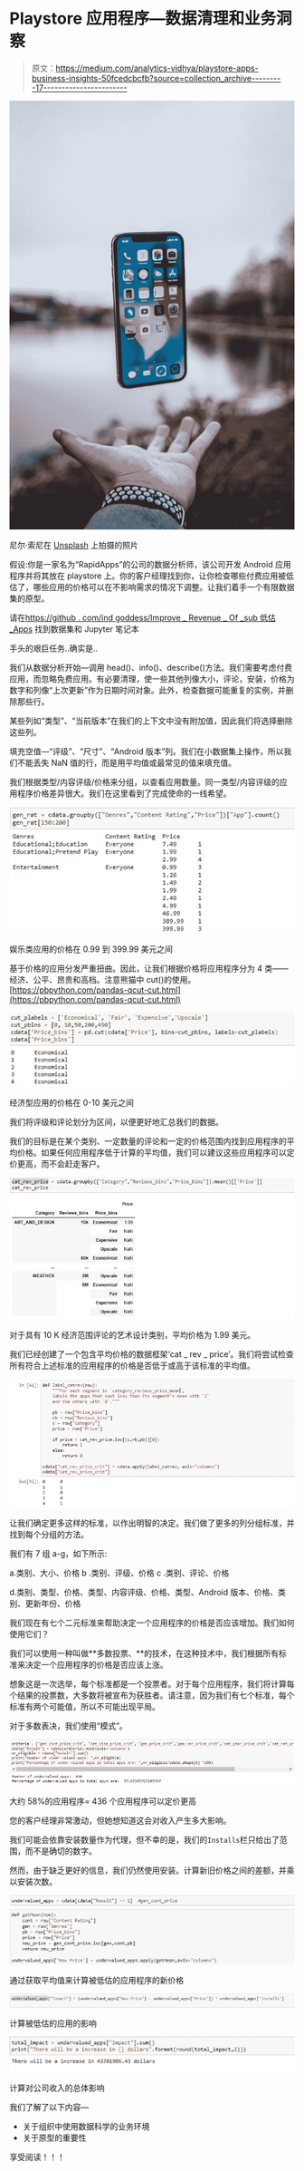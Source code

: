 # Playstore 应用程序—数据清理和业务洞察

> 原文：<https://medium.com/analytics-vidhya/playstore-apps-business-insights-50fcedcbcfb?source=collection_archive---------17----------------------->

![](img/251b1c6c171e54ec6d6f3e8f2c96c9dd.png)

尼尔·索尼在 [Unsplash](https://unsplash.com?utm_source=medium&utm_medium=referral) 上拍摄的照片

假设:你是一家名为“RapidApps”的公司的数据分析师，该公司开发 Android 应用程序并将其放在 playstore 上。你的客户经理找到你，让你检查哪些付费应用被低估了，哪些应用的价格可以在不影响需求的情况下调整。让我们着手一个有限数据集的原型。

请在[https://github . com/ind goddess/Improve _ Revenue _ Of _sub 低估 _Apps](https://github.com/indgoddess/Improve_Revenue_Of_Undervalued_Apps) 找到数据集和 Jupyter 笔记本

手头的艰巨任务..确实是..

我们从数据分析开始—调用 head()、info()、describe()方法。我们需要考虑付费应用，而忽略免费应用。有必要清理，使一些其他列像大小，评论，安装，价格为数字和列像“上次更新”作为日期时间对象。此外，检查数据可能重复的实例，并删除那些行。

某些列如“类型”、“当前版本”在我们的上下文中没有附加值，因此我们将选择删除这些列。

填充空值—“评级”、“尺寸”、“Android 版本”列。我们在小数据集上操作，所以我们不能丢失 NaN 值的行，而是用平均值或最常见的值来填充值。

我们根据类型/内容评级/价格来分组，以查看应用数量。同一类型/内容评级的应用程序价格差异很大。我们在这里看到了完成使命的一线希望。

![](img/1e0830b4158bb4a4fc8263edef1ce7e1.png)

娱乐类应用的价格在 0.99 到 399.99 美元之间

基于价格的应用分发严重扭曲。因此，让我们根据价格将应用程序分为 4 类——经济、公平、昂贵和高档。注意熊猫中 cut()的使用。[https://pbpython.com/pandas-qcut-cut.html](https://pbpython.com/pandas-qcut-cut.html)

![](img/61f3c33073f82742ac7afad689f1d772.png)

经济型应用的价格在 0-10 美元之间

我们将评级和评论划分为区间，以便更好地汇总我们的数据。

我们的目标是在某个类别、一定数量的评论和一定的价格范围内找到应用程序的平均价格。如果任何应用程序低于计算的平均值，我们可以建议这些应用程序可以定价更高，而不会赶走客户。

![](img/cc1255ddb2c6c83b88dd734dcb7b2822.png)

对于具有 10 K 经济范围评论的艺术设计类别，平均价格为 1.99 美元。

我们已经创建了一个包含平均价格的数据框架‘cat _ rev _ price’。我们将尝试检查所有符合上述标准的应用程序的价格是否低于或高于该标准的平均值。

![](img/2ea1c9818afe618d38225766902c9184.png)

让我们确定更多这样的标准，以作出明智的决定。我们做了更多的列分组标准，并找到每个分组的方法。

我们有 7 组 a-g，如下所示:

a.类别、大小、价格 b .类别、评级、价格 c .类别、评论、价格

d.类别、类型、价格、类型、内容评级、价格、类型、Android 版本、价格、类别、更新年份、价格

我们现在有七个二元标准来帮助决定一个应用程序的价格是否应该增加。我们如何使用它们？

我们可以使用一种叫做**多数投票、**的技术，在这种技术中，我们根据所有标准来决定一个应用程序的价格是否应该上涨。

想象这是一次选举，每个标准都是一个投票者。对于每个应用程序，我们将计算每个结果的投票数，大多数将被宣布为获胜者。请注意，因为我们有七个标准，每个标准有两个可能值，所以不可能出现平局。

对于多数表决，我们使用“模式”。

![](img/fd265ca074183645306107193fb42fc6.png)

大约 58%的应用程序= 436 个应用程序可以定价更高

您的客户经理非常激动，但她想知道这会对收入产生多大影响。

我们可能会依靠安装数量作为代理，但不幸的是，我们的`Installs`栏只给出了范围，而不是确切的数字。

然而，由于缺乏更好的信息，我们仍然使用安装。计算新旧价格之间的差额，并乘以安装次数。

![](img/7b2cb34a8ab5d5fdfec648d512daab81.png)

通过获取平均值来计算被低估的应用程序的新价格

![](img/4951f15d7cab9f8f15ebad1b68c7cdaf.png)

计算被低估的应用的影响

![](img/2779f946db89de1e2966fbf8bace38b5.png)

计算对公司收入的总体影响

我们了解了以下内容—

*   关于组织中使用数据科学的业务环境
*   关于原型的重要性

享受阅读！！！